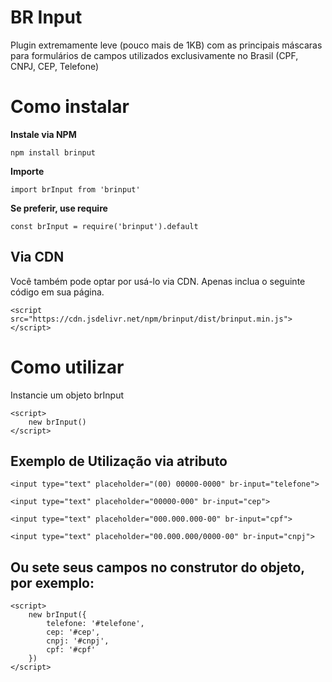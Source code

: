 

# BR Input

Plugin extremamente leve (pouco mais de 1KB) com as principais máscaras para formulários de campos utilizados exclusivamente no Brasil (CPF, CNPJ, CEP, Telefone)

# Como instalar

**Instale via NPM**

    npm install brinput

**Importe**

    import brInput from 'brinput'

**Se preferir, use require**

    const brInput = require('brinput').default



## Via CDN

Você também pode optar por usá-lo via CDN. Apenas inclua o seguinte código em sua página.

    <script src="https://cdn.jsdelivr.net/npm/brinput/dist/brinput.min.js"></script>


# Como utilizar

Instancie um objeto brInput

    <script>
        new brInput()
    </script>

## Exemplo de Utilização via atributo

    <input type="text" placeholder="(00) 00000-0000" br-input="telefone">
    
    <input type="text" placeholder="00000-000" br-input="cep">
    
    <input type="text" placeholder="000.000.000-00" br-input="cpf">
    
    <input type="text" placeholder="00.000.000/0000-00" br-input="cnpj">
    

## Ou sete seus campos no construtor do objeto, por exemplo:

    <script>
        new brInput({
            telefone: '#telefone',
            cep: '#cep',
            cnpj: '#cnpj',
            cpf: '#cpf'
        })
    </script>


